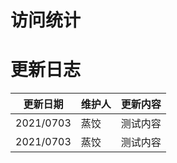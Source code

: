 # 访问统计


# 更新日志

| 更新日期 | 维护人 | 更新内容 |
| ----------------------- | --------------- | ---------------- |
|   2021/0703     |  蒸饺 | 测试内容 |
|   2021/0703 |  蒸饺 | 测试内容 |
